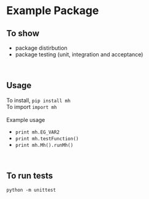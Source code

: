 # Example Package

## To show 
* package distirbution
* package testing (unit, integration and acceptance)
<br /> 

## Usage
To install, `pip install mh`<br /> 
To import `import mh`<br /> 
<br /> 
Example usage   
* `print mh.EG_VAR2`<br /> 
* `print mh.testFunction()`<br /> 
* `print mh.Mh().runMh()`<br /> 
<br /> 

## To run tests  
`python -m unittest `<br /> 
